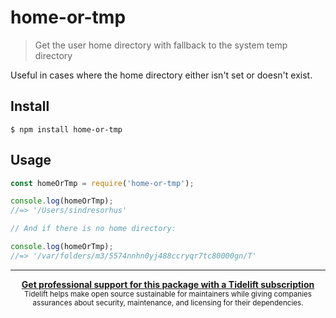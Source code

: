 # home-or-tmp

> Get the user home directory with fallback to the system temp directory

Useful in cases where the home directory either isn't set or doesn't exist.


## Install

```
$ npm install home-or-tmp
```


## Usage

```js
const homeOrTmp = require('home-or-tmp');

console.log(homeOrTmp);
//=> '/Users/sindresorhus'

// And if there is no home directory:

console.log(homeOrTmp);
//=> '/var/folders/m3/5574nnhn0yj488ccryqr7tc80000gn/T'
```


---

<div align="center">
	<b>
		<a href="https://tidelift.com/subscription/pkg/npm-home-or-tmp?utm_source=npm-home-or-tmp&utm_medium=referral&utm_campaign=readme">Get professional support for this package with a Tidelift subscription</a>
	</b>
	<br>
	<sub>
		Tidelift helps make open source sustainable for maintainers while giving companies<br>assurances about security, maintenance, and licensing for their dependencies.
	</sub>
</div>
